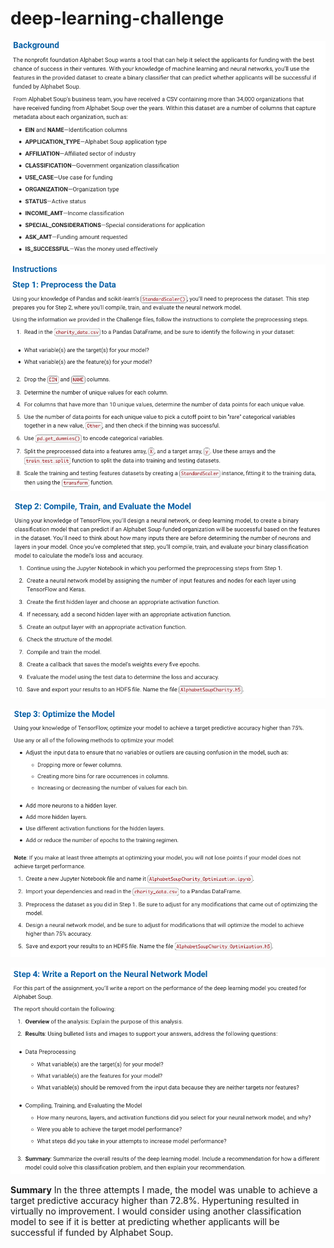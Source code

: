 # deep-learning-challenge


![This is an image](https://github.com/cjallow01/deep-learning-challenge/blob/main/background.png)


![This is an image](https://github.com/cjallow01/deep-learning-challenge/blob/main/step1.png)


![This is an image](https://github.com/cjallow01/deep-learning-challenge/blob/main/step2.png)


![This is an image](https://github.com/cjallow01/deep-learning-challenge/blob/main/step3.png)


![This is an image](https://github.com/cjallow01/deep-learning-challenge/blob/main/step4.png)


**Summary**
In the three attempts I made, the model was unable to achieve a target predictive accuracy higher than 72.8%. Hypertuning resulted in virtually no improvement. I would consider using another classification model to see if it is better at predicting whether applicants will be successful if funded by Alphabet Soup.
